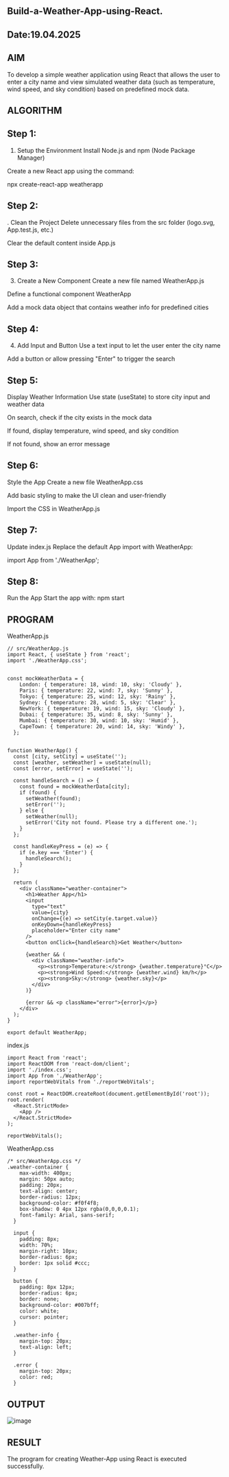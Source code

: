 ## Build-a-Weather-App-using-React.
## Date:19.04.2025

## AIM
To develop a simple weather application using React that allows the user to enter a city name and view simulated weather data (such as temperature, wind speed, and sky condition) based on predefined mock data.

## ALGORITHM
## Step 1:
1. Setup the Environment
Install Node.js and npm (Node Package Manager)

Create a new React app using the command:

npx create-react-app weatherapp
## Step 2:
. Clean the Project
Delete unnecessary files from the src folder (logo.svg, App.test.js, etc.)

Clear the default content inside App.js
## Step 3:
3. Create a New Component
Create a new file named WeatherApp.js

Define a functional component WeatherApp

Add a mock data object that contains weather info for predefined cities
## Step 4:
4. Add Input and Button
Use a text input to let the user enter the city name

Add a button or allow pressing "Enter" to trigger the search
## Step 5:
 Display Weather Information
Use state (useState) to store city input and weather data

On search, check if the city exists in the mock data

If found, display temperature, wind speed, and sky condition

If not found, show an error message
## Step 6:
 Style the App
Create a new file WeatherApp.css

Add basic styling to make the UI clean and user-friendly

Import the CSS in WeatherApp.js
## Step 7:
Update index.js
Replace the default App import with WeatherApp:

import App from './WeatherApp';
## Step 8:
Run the App
Start the app with:
npm start


## PROGRAM

WeatherApp.js
```
// src/WeatherApp.js
import React, { useState } from 'react';
import './WeatherApp.css';


const mockWeatherData = {
    London: { temperature: 18, wind: 10, sky: 'Cloudy' },
    Paris: { temperature: 22, wind: 7, sky: 'Sunny' },
    Tokyo: { temperature: 25, wind: 12, sky: 'Rainy' },
    Sydney: { temperature: 28, wind: 5, sky: 'Clear' },
    NewYork: { temperature: 19, wind: 15, sky: 'Cloudy' },
    Dubai: { temperature: 35, wind: 8, sky: 'Sunny' },
    Mumbai: { temperature: 30, wind: 10, sky: 'Humid' },
    CapeTown: { temperature: 20, wind: 14, sky: 'Windy' },
  };
  

function WeatherApp() {
  const [city, setCity] = useState('');
  const [weather, setWeather] = useState(null);
  const [error, setError] = useState('');

  const handleSearch = () => {
    const found = mockWeatherData[city];
    if (found) {
      setWeather(found);
      setError('');
    } else {
      setWeather(null);
      setError('City not found. Please try a different one.');
    }
  };

  const handleKeyPress = (e) => {
    if (e.key === 'Enter') {
      handleSearch();
    }
  };

  return (
    <div className="weather-container">
      <h1>Weather App</h1>
      <input
        type="text"
        value={city}
        onChange={(e) => setCity(e.target.value)}
        onKeyDown={handleKeyPress}
        placeholder="Enter city name"
      />
      <button onClick={handleSearch}>Get Weather</button>

      {weather && (
        <div className="weather-info">
          <p><strong>Temperature:</strong> {weather.temperature}°C</p>
          <p><strong>Wind Speed:</strong> {weather.wind} km/h</p>
          <p><strong>Sky:</strong> {weather.sky}</p>
        </div>
      )}

      {error && <p className="error">{error}</p>}
    </div>
  );
}

export default WeatherApp;
```
index.js
```
import React from 'react';
import ReactDOM from 'react-dom/client';
import './index.css';
import App from './WeatherApp';
import reportWebVitals from './reportWebVitals';

const root = ReactDOM.createRoot(document.getElementById('root'));
root.render(
  <React.StrictMode>
    <App />
  </React.StrictMode>
);

reportWebVitals();
```
WeatherApp.css
```
/* src/WeatherApp.css */
.weather-container {
    max-width: 400px;
    margin: 50px auto;
    padding: 20px;
    text-align: center;
    border-radius: 12px;
    background-color: #f0f4f8;
    box-shadow: 0 4px 12px rgba(0,0,0,0.1);
    font-family: Arial, sans-serif;
  }
  
  input {
    padding: 8px;
    width: 70%;
    margin-right: 10px;
    border-radius: 6px;
    border: 1px solid #ccc;
  }
  
  button {
    padding: 8px 12px;
    border-radius: 6px;
    border: none;
    background-color: #007bff;
    color: white;
    cursor: pointer;
  }
  
  .weather-info {
    margin-top: 20px;
    text-align: left;
  }
  
  .error {
    margin-top: 20px;
    color: red;
  }
  ```


## OUTPUT
![image](https://github.com/user-attachments/assets/ff62b500-590a-4f1b-802f-17611a804653)

## RESULT
The program for creating Weather-App using React is executed successfully.
